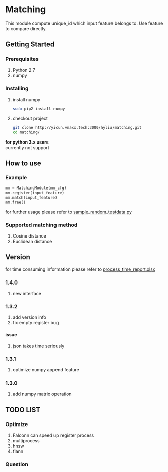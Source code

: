 # Matching

This module compute unique_id which input feature belongs to.
Use feature to compare directly.

## Getting Started

### Prerequisites

1. Python 2.7
2. numpy

### Installing

1. install numpy  
    ```bash
    sudo pip2 install numpy
    ```
1. checkout project  
    ```bash
    git clone http://yicun.vmaxx.tech:3000/hyliu/matching.git  
    cd matching/
    ```

**for python 3.x users**  
currently not support

## How to use

### Example

```python
mm = MatchingModule(mm_cfg)
mm.register(input_feature)
mm.match(input_feature)
mm.free()
```

for further usage please refer to [sample_random_testdata.py](sample_random_testdata.py)

### Supported matching method

1. Cosine distance  
1. Euclidean distance  

## Version

for time consuming information please refer to [process_time_report.xlsx](doc/process_time_report.xlsx)

### 1.4.0

1. new interface

### 1.3.2

1. add version info
1. fix empty register bug

#### issue

1. json takes time seriously

### 1.3.1

1. optimize numpy append feature

### 1.3.0

1. add numpy matrix operation

## TODO LIST

### Optimize

1. Falconn can speed up register process
1. multiprocess
1. hnsw
1. flann

### Question
